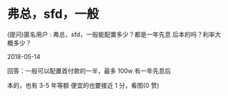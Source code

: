 # 弗总，sfd，一般

(提问)匿名用户 : 弗总，sfd，一般能配置多少？都是一年先息 后本的吗？利率大概多少？

2018-05-14

回答：一般可以配置首付款的一半，最多 100w 有一年先息后

本的，也有 3-5 年等额 便宜的也要接近 1 分，看图(0 赞)